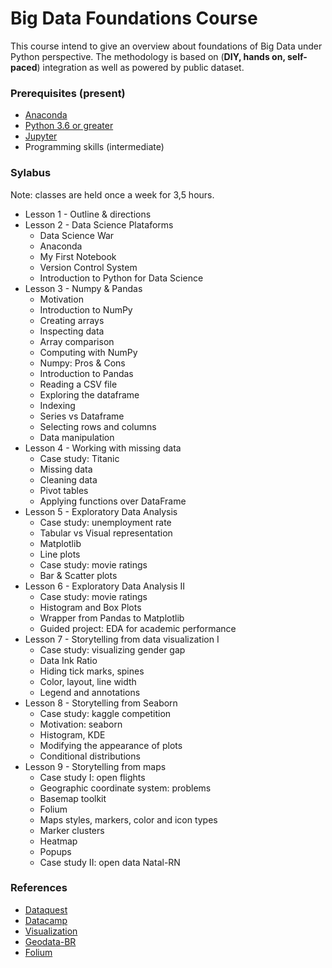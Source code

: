 # Big Data Foundations Course

This course intend to give an overview about foundations of Big Data under Python perspective. The methodology is based on (**DIY, hands on, self-paced**) integration as well as powered by public dataset.

### Prerequisites (present)

* [Anaconda](https://www.anaconda.com/) 
* [Python 3.6 or greater](https://www.python.org/) 
* [Jupyter](http://jupyter.org/) 
* Programming skills (intermediate)

### Sylabus

Note: classes are held once a week for 3,5 hours.

* Lesson 1 - Outline & directions
* Lesson 2 - Data Science Plataforms
    * Data Science War
    * Anaconda
    * My First Notebook
    * Version Control System    
    * Introduction to Python for Data Science
* Lesson 3 - Numpy & Pandas
    * Motivation
    * Introduction to NumPy
    * Creating arrays
    * Inspecting data
    * Array comparison
    * Computing with NumPy
    * Numpy: Pros & Cons
    * Introduction to Pandas
    * Reading a CSV file
    * Exploring the dataframe
    * Indexing
    * Series vs Dataframe
    * Selecting rows and columns
    * Data manipulation
* Lesson 4 - Working with missing data
    * Case study: Titanic
    * Missing data
    * Cleaning data
    * Pivot tables
    * Applying functions over DataFrame
* Lesson 5 - Exploratory Data Analysis
    * Case study: unemployment rate
    * Tabular vs Visual representation
    * Matplotlib
    * Line plots
    * Case study: movie ratings
    * Bar & Scatter plots
* Lesson 6 - Exploratory Data Analysis II
    * Case study: movie ratings
    * Histogram and Box Plots 
    * Wrapper from Pandas to Matplotlib
    * Guided project: EDA for academic performance
* Lesson 7 - Storytelling from data visualization I
	* Case study: visualizing gender gap
	* Data Ink Ratio 
	* Hiding tick marks, spines
	* Color, layout, line width
	* Legend and annotations
* Lesson 8 - Storytelling from Seaborn
	* Case study: kaggle competition
	* Motivation: seaborn
	* Histogram, KDE
	* Modifying the appearance of plots 
	* Conditional distributions
* Lesson 9 - Storytelling from maps	
	* Case study I: open flights
	* Geographic coordinate system: problems
	* Basemap toolkit
	* Folium
	* Maps styles, markers, color and icon types
	* Marker clusters
	* Heatmap
	* Popups
	* Case study II: open data Natal-RN


### References

* [Dataquest](https://www.dataquest.io/) 
* [Datacamp](https://www.datacamp.com/) 
* [Visualization](https://github.com/croach/oreilly-matplotlib-course)
* [Geodata-BR](https://github.com/tbrugz/geodata-br)
* [Folium](https://github.com/python-visualization/folium)
